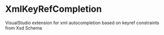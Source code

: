# XmlKeyRefCompletion
VisualStudio extension for xml autocompletion based on keyref constraints from Xsd Schema
